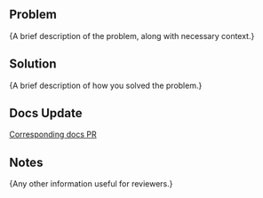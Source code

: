## Problem

{A brief description of the problem, along with necessary context.}

## Solution

{A brief description of how you solved the problem.}

## Docs Update

[Corresponding docs PR](https://github.com/kinode-dao/kinode-book/pull/my-pr-number)

## Notes

{Any other information useful for reviewers.}
